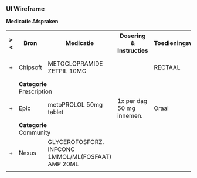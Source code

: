 ### UI Wireframe
<b>Medicatie Afspraken</b>
<table class="grid">
<tbody>
<tr><th>&gt;&lt;</th>
<th>
Bron
</th>
<th>
Medicatie
</th>
<th>
Dosering & Instructies
</th>
<th>
Toedieningsweg
</th>
<th>
Datum
</th>
</tr>
<tr><td>+</td>
<td>
Chipsoft
</td>
<td>
METOCLOPRAMIDE ZETPIL 10MG
</td>
<td>

</td>
<td>
RECTAAL
</td>
<td>
30-9-2022
</td>
</tr><tr><td></td><td colspan=5>
<b>Categorie</b><br/>
Prescription<br/>
</td></tr>
<tr><td>+</td>
<td>
Epic
</td>
<td>
metoPROLOL 50mg tablet
</td>
<td>
1x per dag 50 mg innemen.
</td>
<td>
Oraal
</td>
<td>
27-11-2020
</td>
</tr><tr><td></td><td colspan=5>
<b>Categorie</b><br/>
Community<br/>
</td></tr>
<tr><td>+</td>
<td>
Nexus
</td>
<td>
GLYCEROFOSFORZ. INFCONC 1MMOL/ML(FOSFAAT) AMP 20ML
</td>
<td>

</td>
<td>

</td>
<td>
3-10-2023
</td>
</tr><tr><td></td><td colspan=5>
</td></tr>
</tbody>
</table>